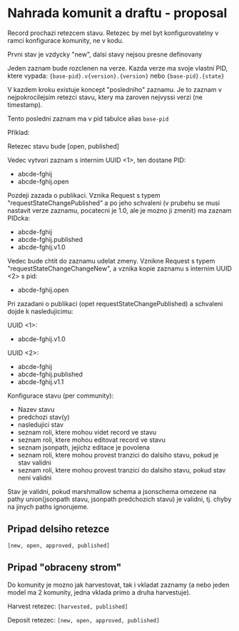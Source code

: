 # Nahrada komunit a draftu - proposal

Record prochazi retezcem stavu. Retezec by mel byt konfigurovatelny
v ramci konfigurace komunity, ne v kodu.

Prvni stav je vzdycky "new", dalsi stavy nejsou presne definovany

Jeden zaznam bude rozclenen na verze. Kazda verze ma svoje vlastni PID,
ktere vypada: ``{base-pid}.v{version}.{version}`` nebo ``{base-pid}.{state}``

V kazdem kroku existuje koncept "posledniho" zaznamu. Je to zaznam 
v nejpokrocilejsim retezci stavu, ktery ma zaroven nejvyssi verzi
(ne timestamp).

Tento posledni zaznam ma v pid tabulce alias ``base-pid``

Příklad:

Retezec stavu bude [open, published]

Vedec vytvori zaznam s internim UUID <1>, ten dostane PID:
  * abcde-fghij  <primary>
  * abcde-fghij.open

Pozdeji zazada o publikaci. Vznika Request s typem "requestStateChangePublished"
a po jeho schvaleni (v prubehu se musi nastavit verze zaznamu, pocatecni
je 1.0, ale je mozno ji zmenit) ma zaznam PIDcka:
  * abcde-fghij  <primary>
  * abcde-fghij.published
  * abcde-fghij.v1.0

Vedec bude chtit do zaznamu udelat zmeny. Vznikne Request s typem 
"requestStateChangeChangeNew", a vznika kopie zaznamu s internim UUID <2> s pid:
  * abcde-fghij.open  <primary>

Pri zazadani o publikaci (opet requestStateChangePublished) a schvaleni 
dojde k nasledujicimu:

UUID <1>:
  * abcde-fghij.v1.0  <primary>

UUID <2>:
  * abcde-fghij  <primary>
  * abcde-fghij.published
  * abcde-fghij.v1.1


Konfigurace stavu (per community):

  * Nazev stavu
  * predchozi stav(y)
  * nasledujici stav
  * seznam roli, ktere mohou videt record ve stavu
  * seznam roli, ktere mohou editovat record ve stavu
  * seznam jsonpath, jejichz editace je povolena
  * seznam roli, ktere mohou provest tranzici do dalsiho stavu, 
    pokud je stav validni
  * seznam roli, ktere mohou provest tranzici do dalsiho stavu, 
    pokud stav neni validni

Stav je validni, pokud marshmallow schema a jsonschema omezene 
na pathy union(jsonpath stavu, jsonpath predchozich stavu) je validni,
tj. chyby na jinych paths ignorujeme.


## Pripad delsiho retezce

``[new, open, approved, published]``

## Pripad "obraceny strom"

Do komunity je mozno jak harvestovat, tak i vkladat zaznamy (a nebo jeden model
ma 2 komunity, jedna vklada primo a druha harvestuje).

Harvest retezec:
``[harvested, published]``

Deposit retezec:
``[new, open, approved, published]``







